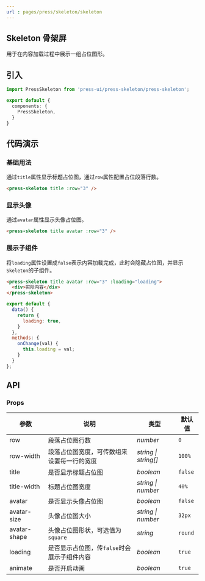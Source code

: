 ```yaml
---
url : pages/press/skeleton/skeleton
---
```


## Skeleton 骨架屏

用于在内容加载过程中展示一组占位图形。


## 引入

```ts
import PressSkeleton from 'press-ui/press-skeleton/press-skeleton';

export default {
  components: {
    PressSkeleton,
  }
}
```

## 代码演示

### 基础用法

通过`title`属性显示标题占位图，通过`row`属性配置占位段落行数。

```html
<press-skeleton title :row="3" />
```

### 显示头像

通过`avatar`属性显示头像占位图。

```html
<press-skeleton title avatar :row="3" />
```

### 展示子组件

将`loading`属性设置成`false`表示内容加载完成，此时会隐藏占位图，并显示`Skeleton`的子组件。

```html
<press-skeleton title avatar :row="3" :loading="loading">
  <div>实际内容</div>
</press-skeleton>
```

```js
export default {
  data() {
    return {
      loading: true,
    }
  },
  methods: {
    onChange(val) {
      this.loading = val;
    }
  }
};
```

## API

### Props

| 参数         | 说明                                        | 类型                 | 默认值  |
| ------------ | ------------------------------------------- | -------------------- | ------- |
| row          | 段落占位图行数                              | _number_             | `0`     |
| row-width    | 段落占位图宽度，可传数组来设置每一行的宽度  | _string \| string[]_ | `100%`  |
| title        | 是否显示标题占位图                          | _boolean_            | `false` |
| title-width  | 标题占位图宽度                              | _string \| number_   | `40%`   |
| avatar       | 是否显示头像占位图                          | _boolean_            | `false` |
| avatar-size  | 头像占位图大小                              | _string \| number_   | `32px`  |
| avatar-shape | 头像占位图形状，可选值为`square`            | _string_             | `round` |
| loading      | 是否显示占位图，传`false`时会展示子组件内容 | _boolean_            | `true`  |
| animate      | 是否开启动画                                | _boolean_            | `true`  |
